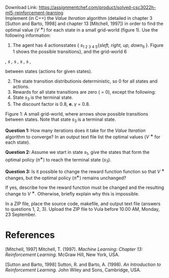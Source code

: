 Download Link: https://assignmentchef.com/product/solved-csc3022h-ml5-reinforcement-learning
<br>
Implement (in C++) the <em>Value</em> <em>Iteration</em> algorithm (detailed in chapter 3 [Sutton and Barto, 1998] and chapter 13 [Mitchell, 1997]) in order to find the optimal value (<em>V</em> <sup>∗</sup>) for each state in a small grid-world (figure 1). Use the following information:

<ol>

 <li>The agent has 4 actionsstates { <em>s</em><sub>1 2                      3                      4                      5</sub>{<em>sleft, right, up, down</em><sub>6 </sub>}. Figure 1 shows the possible transitions}, and the grid-world 6</li>

</ol>

<em>, s , s , s , s ,</em>

between states (actions for given states).

<ol start="2">

 <li>The state transition distributionis deterministic, so 0 for all states and actions.</li>

 <li>Rewards for all state transitions are zero ( = 0), except the following:</li>

 <li>State <em>s</em><sub>3 </sub>is the terminal state.</li>

 <li>The discount factor is 0<em>.</em>8, <strong>e. </strong><em>γ </em>= 0<em>.</em>8.</li>

</ol>

Figure 1: A small grid-world, where arrows show possible transitions between states. Note that state <em>s</em><sub>3 </sub>is a terminal state.

<strong>Question 1: </strong>How many iterations does it take for the <em>Value Iteration </em>algorithm to converge? In an output text file list the optimal values (<em>V </em><sup>∗ </sup>for each state).

<strong>Question 2: </strong>Assume we start in state <em>s</em><sub>1</sub>, give the states that form the optimal policy (<em>π</em><sup>∗</sup>) to reach the terminal state (<em>s</em><sub>3</sub>).

<strong>Question 3: </strong>Is it possible to change the reward function function so that <em>V </em><sup>∗ </sup>changes, but the optimal policy (<em>π</em><sup>∗</sup>) remains unchanged?

If yes, describe how the reward function must be changed and the resulting change to <em>V </em><sup>∗</sup>. Otherwise, briefly explain why this is impossible.

In a ZIP file, place the source code, makefile, and output text file (answers to questions 1, 2, 3). Upload the ZIP file to Vula before 10.00 AM, Monday, 23 September.

<h1>References</h1>

[Mitchell, 1997] Mitchell, T. (1997). <em>Machine Learning: Chapter 13: Reinforcement Learning</em>. McGraw Hill, New York, USA.

[Sutton and Barto, 1998] Sutton, R. and Barto, A. (1998). <em>An Introduction to Reinforcement Learning. </em>John Wiley and Sons, Cambridge, USA.